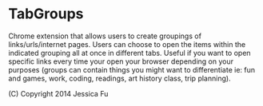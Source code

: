 TabGroups
========

Chrome extension that allows users to create groupings of links/urls/internet pages. Users can choose to open the items within the indicated grouping all at once in different tabs. Useful if you want to open specific links every time your open your browser depending on your purposes (groups can contain things you might want to differentiate ie: fun and games, work, coding, readings, art history class, trip planning).

(C) Copyright 2014 Jessica Fu
